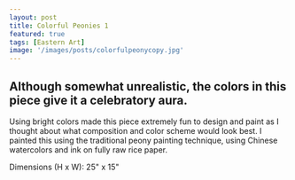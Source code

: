 ```yaml
---
layout: post
title: Colorful Peonies 1
featured: true
tags: [Eastern Art]
image: '/images/posts/colorfulpeonycopy.jpg'
---
```


## Although somewhat unrealistic, the colors in this piece give it a celebratory aura.

Using bright colors made this piece extremely fun to design and paint as I thought about what composition and color scheme would look best. I painted this using the traditional peony painting technique, using Chinese watercolors and ink on fully raw rice paper.

Dimensions (H x W): 25" x 15"
